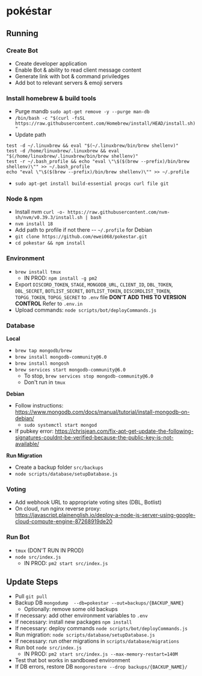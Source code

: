 # pokéstar

## Running

### Create Bot

- Create developer application
- Enable Bot & ability to read client message content
- Generate link with bot & command priviledges
- Add bot to relevant servers & emoji servers

### Install homebrew & build tools

- Purge mandb `sudo apt-get remove -y --purge man-db`
- `/bin/bash -c "$(curl -fsSL https://raw.githubusercontent.com/Homebrew/install/HEAD/install.sh)"`
- Update path

```
test -d ~/.linuxbrew && eval "$(~/.linuxbrew/bin/brew shellenv)"
test -d /home/linuxbrew/.linuxbrew && eval "$(/home/linuxbrew/.linuxbrew/bin/brew shellenv)"
test -r ~/.bash_profile && echo "eval \"\$($(brew --prefix)/bin/brew shellenv)\"" >> ~/.bash_profile
echo "eval \"\$($(brew --prefix)/bin/brew shellenv)\"" >> ~/.profile
```

- `sudo apt-get install build-essential procps curl file git`

### Node & npm

- Install nvm `curl -o- https://raw.githubusercontent.com/nvm-sh/nvm/v0.39.3/install.sh | bash`
- `nvm install 18`
- Add path to profile if not there -- `~/.profile` for Debian
- `git clone https://github.com/ewei068/pokestar.git`
- `cd pokestar && npm install`

### Environment

- `brew install tmux`
  - IN PROD: `npm install -g pm2`
- Export `DISCORD_TOKEN`, `STAGE`, `MONGODB_URL`, `CLIENT_ID`, `DBL_TOKEN`, `DBL_SECRET`, `BOTLIST_SECRET`, `BOTLIST_TOKEN`, `DISCORDLIST_TOKEN`, `TOPGG_TOKEN`, `TOPGG_SECRET` to `.env` file **DON'T ADD THIS TO VERSION CONTROL** Refer to `.env.in`
- Upload commands: `node scripts/bot/deployCommands.js`

### Database

**Local**

- `brew tap mongodb/brew`
- `brew install mongodb-community@6.0`
- `brew install mongosh`
- `brew services start mongodb-community@6.0`
  - To stop, `brew services stop mongodb-community@6.0`
  - Don't run in `tmux`

**Debian**

- Follow instructions: https://www.mongodb.com/docs/manual/tutorial/install-mongodb-on-debian/
  - `sudo systemctl start mongod`
- If pubkey error: https://chrisjean.com/fix-apt-get-update-the-following-signatures-couldnt-be-verified-because-the-public-key-is-not-available/

**Run Migration**

- Create a backup folder `src/backups`
- `node scripts/database/setupDatabase.js`

### Voting

- Add webhook URL to appropriate voting sites (DBL, Botlist)
- On cloud, run nginx reverse proxy: https://javascript.plainenglish.io/deploy-a-node-js-server-using-google-cloud-compute-engine-87268919de20

### Run Bot

- `tmux` (DON'T RUN IN PROD)
- `node src/index.js`
  - IN PROD: `pm2 start src/index.js`

## Update Steps

- Pull `git pull`
- Backup DB `mongodump  --db=pokestar --out=backups/{BACKUP_NAME}`
  - Optionally: remove some old backups
- If necessary: add other environment variables to `.env`
- If necessary: install new packages `npm install`
- If necessary: deploy commands `node scripts/bot/deployCommands.js`
- Run migration: `node scripts/database/setupDatabase.js`
- If necessary: run other migrations in `scripts/database/migrations`
- Run bot `node src/index.js`
  - IN PROD: `pm2 start src/index.js --max-memory-restart=140M`
- Test that bot works in sandboxed environment
- If DB errors, restore DB `mongorestore --drop backups/{BACKUP_NAME}/`
